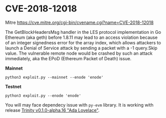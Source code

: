 # CVE-2018-12018
Mitre https://cve.mitre.org/cgi-bin/cvename.cgi?name=CVE-2018-12018

The GetBlockHeadersMsg handler in the LES protocol implementation in Go Ethereum (aka geth) before 1.8.11 may lead to an access violation because of an integer signedness error for the array index, which allows attackers to launch a Denial of Service attack by sending a packet with a -1 query.Skip value. The vulnerable remote node would be crashed by such an attack immediately, aka the EPoD (Ethereum Packet of Death) issue.

**Mainnet**
```shell
python3 exploit.py --mainnet --enode 'enode'
```

**Testnet**
```shell
python3 exploit.py --enode 'enode'
```

You will may face dependecy issue with `py-evm` library. It is working with release [Trinity v0.1.0-alpha.16 "Ada Lovelace"](https://github.com/ethereum/py-evm/releases/tag/trinity-v0.1.0-alpha.16).
